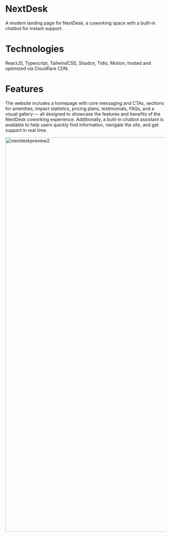 # NextDesk
A modern landing page for NextDesk, a coworking space with a built-in chatbot for instant support.

# Technologies
 ReactJS, Typescript, TailwindCSS, Shadcn, Tidio, Motion,  hosted and optimized via Cloudflare CDN.

# Features
The website includes a homepage with core messaging and CTAs, sections for amenities, impact statistics, pricing plans, testimonials, FAQs, and a visual gallery — all designed to showcase the features and benefits of the NextDesk coworking experience. Additionally, a built-in chatbot assistant is available to help users quickly find information, navigate the site, and get support in real time.


<img width="1903" height="1240" alt="nextdeskpreview2" src="https://github.com/user-attachments/assets/feac9f9b-eddc-4348-baaf-a7d00f3d49be" />

















